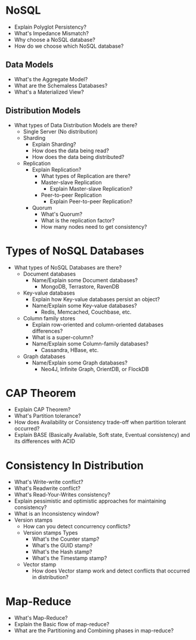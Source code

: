 # NoSQL

* Explain Polyglot Persistency?
* What's Impedance Mismatch?
* Why choose a NoSQL database?
* How do we choose which NoSQL database?
## Data Models
  * What's the Aggregate Model?
  * What are the Schemaless Databases?
  * What's a Materialized View?
## Distribution Models
  * What types of Data Distribution Models are there?
    * Single Server (No distribution)
    * Sharding
      * Explain Sharding?
      * How does the data being read?
      * How does the data being distributed?
    * Replication
      * Explain Replication?
        * What types of Replication are there?
        * Master-slave Replication
          * Explain Master-slave Replication?
        * Peer-to-peer Replication
          * Explain Peer-to-peer Replication?
      * Quorum
        * What's Quorum? 
        * What is the replication factor?
        * How many nodes need to get consistency?
# Types of NoSQL Databases
  * What types of NoSQL Databases are there?
    * Document databases
      * Name/Explain some Document databases?
        * MongoDB, Terrastore, RavenDB
    * Key-value databases
      * Explain how Key-value databases persist an object?
      * Name/Explain some Key-value databases?
        * Redis, Memcached, Couchbase, etc.
    * Column family stores
      * Explain row-oriented and column-oriented databases differences?
      * What is a super-column?
      * Name/Explain some Column-family databases?
        * Cassandra, HBase, etc.
    * Graph databases
      * Name/Explain some Graph databases?
        *  Neo4J, Infinite Graph, OrientDB, or FlockDB
# CAP Theorem
  * Explain CAP Theorem?
  * What's Partition tolerance?
  * How does Availability or Consistency trade-off when partition tolerant occurred?
  * Explain BASE (Basically Available, Soft state, Eventual consistency) and its differences with ACID
# Consistency In Distribution
  * What's Write-write conflict?
  * What's Readwrite conflict?
  * What's Read-Your-Writes consistency?
  * Explain pessimistic and optimistic approaches for maintaining consistency?
  * What is an Inconsistency window?
  * Version stamps
    * How can you detect concurrency conflicts?
    * Version stamps Types
      * What's the Counter stamp?
      * What's the GUID stamp?
      * What's the Hash stamp?
      * What's the Timestamp stamp?
    * Vector stamp
      * How does Vector stamp work and detect conflicts that occurred in distribution?
# Map-Reduce
  * What's Map-Reduce?
  * Explain the Basic flow of map-reduce?
  * What are the Partitioning and Combining phases in map-reduce?
